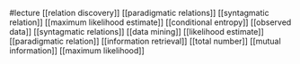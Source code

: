 #lecture
[[relation discovery]]
[[paradigmatic relations]]
[[syntagmatic relation]]
[[maximum likelihood estimate]]
[[conditional entropy]]
[[observed data]]
[[syntagmatic relations]]
[[data mining]]
[[likelihood estimate]]
[[paradigmatic relation]]
[[information retrieval]]
[[total number]]
[[mutual information]]
[[maximum likelihood]]

